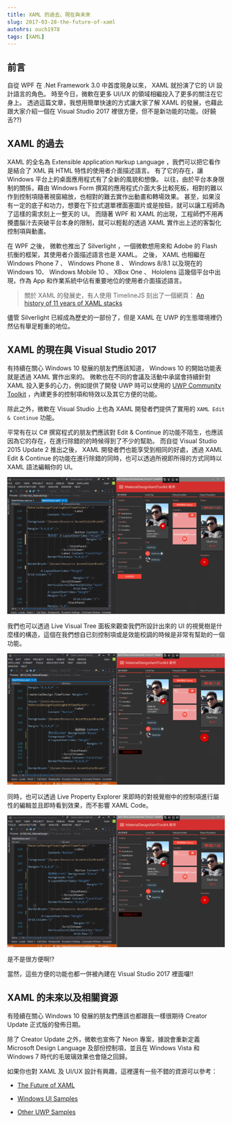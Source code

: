 ```yaml
---
title: XAML 的過去、現在與未來
slug: 2017-03-28-the-future-of-xaml
autohrs: ouch1978
tags: [XAML]
---
```


## 前言

自從 WPF 在 .Net Framework 3.0 中首度現身以來， XAML 就扮演了它的 UI 設計語言的角色。 時至今日，微軟在更多 UI/UX 的領域相繼投入了更多的關注在它身上。 透過這篇文章，我想用簡單快速的方式讓大家了解 XAML 的發展，也藉此跟大家介紹一個在 Visual Studio 2017 裡很方便，但不是新功能的功能。(好饒舌??)

<!--truncate-->

## XAML 的過去

XAML 的全名為 E`x`tensible `A`pplication `M`arkup `L`anguage ，我們可以把它看作是結合了 XML 與 HTML 特性的使用者介面描述語言。 有了它的存在，讓 Windows 平台上的桌面應用程式有了全新的風貌和想像。
以往，由於平台本身限制的關係，藉由 Windows Form 撰寫的應用程式介面大多比較死板，相對的難以作到控制項隨著視窗縮放，也相對的難去實作出動畫和轉場效果。
甚至，如果沒有一定的底子和功力，想要在下拉式選單裡面塞圖片或是按鈕，就可以讓工程師為了這樣的需求刻上一整天的 UI。
而隨著 WPF 和 XAML 的出現，工程師們不用再攪盡腦汁去突破平台本身的限制，就可以輕鬆的透過 XAML 實作出上述的客製化控制項與動畫。

在 WPF 之後， 微軟也推出了 Silverlight ，一個微軟想用來和 Adobe 的 Flash 抗衡的框架，其使用者介面描述語言也是 XAML。
之後， XAML 也相繼在 Windows Phone 7 、 Windows Phone 8 、 Windows 8/8.1 以及現在的 Windows 10、 Windows Mobile 10 、 XBox One 、 Hololens 這幾個平台中出現，作為 App 和作業系統中佔有重要地位的使用者介面描述語言。

> 關於 XAML 的發展史，有人使用 TimelineJS 刻出了一個網頁： [An history of 11 years of XAML stacks][an history of 11 years of xaml stacks]

[an history of 11 years of xaml stacks]: http://japf.github.io/xaml-history/ "An history of 11 years of XAML stacks"

儘管 Silverlight 已經成為歷史的一部份了，但是 XAML 在 UWP 的生態環境裡仍然佔有舉足輕重的地位。

## XAML 的現在與 Visual Studio 2017

有持續在關心 Windows 10 發展的朋友們應該知道， Windows 10 的開始功能表就是透過 XAML 實作出來的。
微軟也在不同的會議及活動中承諾會持續針對 XAML 投入更多的心力，例如提供了開發 UWP 時可以使用的 [UWP Community Toolkit][uwp community toolkit] ，內建更多的控制項和特效以及其它方便的功能。

[uwp community toolkit]: https://github.com/Microsoft/UWPCommunityToolkit "UWP Community Toolkit"

除此之外，微軟在 Visual Studio 上也為 XAML 開發者們提供了實用的 `XAML Edit & Continue` 功能。

平常有在以 C# 撰寫程式的朋友們應該對 Edit & Continue 的功能不陌生，也應該因為它的存在，在進行除錯的的時候得到了不少的幫助。
而自從 Visual Studio 2015 Update 2 推出之後， XAML 開發者們也能享受到相同的好處，透過 XAML Edit & Continue 的功能在進行除錯的同時，也可以透過所視即所得的方式同時以 XAML 語法編輯你的 UI。

![image-01](01-xaml-edit-and-continue.gif "透過 XAML Edit & Continue 功能在除錯時編輯 UI")

我們也可以透過 Live Visual Tree 面板來觀查我們所設計出來的 UI 的視覺樹是什麼樣的構造，這個在我們想自已刻控制項或是效能校調的時候是非常有幫助的一個功能。

![image-02](02-live-visual-tree.gif "透過 Live Visual Tree 面板觀查視覺樹結構")

同時，也可以透過 Live Property Explorer 來即時的對視覺樹中的控制項進行屬性的編輯並且即時看到效果，而不影響 XAML Code。

![image-03](03-live-property-explorer.gif "透過 Live Property Explorer 修改控制項屬性")

是不是很方便啊!?

當然，這些方便的功能也都一併被內建在 Visual Studio 2017 裡面囉!!

## XAML 的未來以及相關資源

有陸續在關心 Windows 10 發展的朋友們應該也都跟我一樣很期待 Creator Update 正式版的發佈日期。

除了 Creator Update 之外，微軟也宣佈了 Neon 專案，據說會重新定義 Microsoft Design Language 及部份控制項，並且在 Windows Vista 和 Windows 7 時代的毛玻璃效果也會隨之回歸。

如果你也對 XAML 及 UI/UX 設計有興趣，這裡還有一些不錯的資源可以參考：

- [The Future of XAML][the-future-of-xaml]

  [the-future-of-xaml]: https://channel9.msdn.com/Events/Build/2016/The-Future-of-XAML "The Future of XAML"

- [Windows UI Samples][windows-ui-samples]

  [windows-ui-samples]: https://aka.ms/winuidevlabs "Windows UI Samples"

- [Other UWP Samples][other-uwp-samples]

  [other-uwp-samples]: https://aka.ms/windowsuwpsamples "Other UWP Samples"
